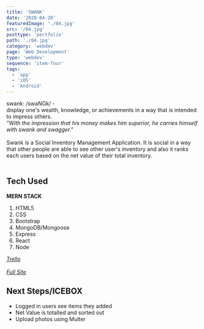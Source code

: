 ```yaml
---
title: 'SWANK'
date: '2020-04-20'
featuredImage: './04.jpg'
src: '/04.jpg'
posttype: 'portfolio'
path: './04.jpg'
category: 'webdev'
page: 'Web Development'
type: 'webdev'
sequence: 'item-four'
tags:
  - 'app'
  - 'iOS'
  - 'Android'
---
```


swank:
/swaNGk/ -<br/>
display one's wealth, knowledge, or achievements in a way that is intended to impress others. <br/>
_"With the impression that his money makes him superior, he carries himself with swank and swagger."_
<br/>
<br/>
Swank is a Social Inventory Management Application. It is social in a way that other people are able to see other user's inventory and also it ranks each users based on the net value of their total inventory. <br/>
<br/>

<!-- Homepage

 ![Screenshot 1](https://i.imgur.com/j36oHp8.png)
Login/Signup Page
![Screenshot 2](https://i.imgur.com/aGfaiBb.png)
Logged In
![Screenshot 3](https://i.imgur.com/bij6I8U.png)
Inventory
![Screenshot 4](https://i.imgur.com/JEllRii.jpg)
Add Item
![Screenshot 5](https://i.imgur.com/WfHhDpR.png)
Update Item
![Screenshot 6](https://i.imgur.com/W3UZ7HE.png)
Item Detail
![Screenshot 7](https://i.imgur.com/6oYj4Jh.png) -->

## Tech Used

**MERN STACK**

1. HTML5
1. CSS
1. Bootstrap
1. MongoDB/Mongoose
1. Express
1. React
1. Node

<a class="button" href="https://trello.com/h4vipuzi/swank" target="_blank">_Trello_<a> <br/> <br/>
<a class="button" href="https://swank.herokuapp.com" target="_blank">_Full Site_<a>

## Next Steps/ICEBOX

- Logged in users see items they added
- Net Value is totalled and sorted out
- Upload photos using Multer
